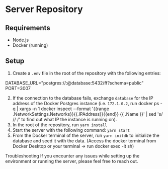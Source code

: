 # Server Repository

## Requirements
- Node.js
- Docker (running)

## Setup
1. Create a `.env` file in the root of the repository with the following entries: 

DATABASE_URL="postgres://<user>:<password>@database:5432/ff?schema=public"
PORT=3007

2. If the connection to the database fails, exchange `database` for the IP address of the Docker Postgres instance (i.e. `172.1.0.2`, run docker ps -q | xargs -n 1 docker inspect --format '{{range .NetworkSettings.Networks}}{{.IPAddress}}{{end}} {{ .Name }}' | sed 's/ \// /' to find out what IP the instance is running on).
3. In the root of the repository, run `yarn install`
4. Start the server with the following command: `yarn start`
5. From the Docker terminal of the server, run `yarn initdb` to initialize the database and seed it with the data. (Access the docker terminal from Docker Desktop or your terminal -> run docker exec -it <hash of the docker instance> sh)


Troubleshooting
If you encounter any issues while setting up the environment or running the server, please feel free to reach out.
